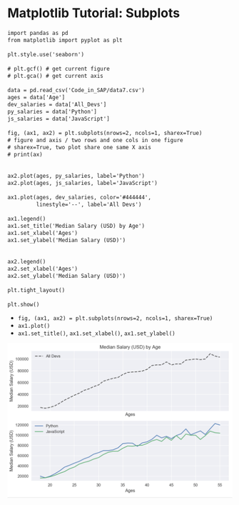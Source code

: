# Matplotlib Tutorial: Subplots

```
import pandas as pd
from matplotlib import pyplot as plt

plt.style.use('seaborn')

# plt.gcf() # get current figure
# plt.gca() # get current axis

data = pd.read_csv('Code_in_SAP/data7.csv')
ages = data['Age']
dev_salaries = data['All_Devs']
py_salaries = data['Python']
js_salaries = data['JavaScript']

fig, (ax1, ax2) = plt.subplots(nrows=2, ncols=1, sharex=True)   
# figure and axis / two rows and one cols in one figure
# sharex=True, two plot share one same X axis
# print(ax)


ax2.plot(ages, py_salaries, label='Python')
ax2.plot(ages, js_salaries, label='JavaScript')

ax1.plot(ages, dev_salaries, color='#444444',
         linestyle='--', label='All Devs')

ax1.legend()
ax1.set_title('Median Salary (USD) by Age')
ax1.set_xlabel('Ages')
ax1.set_ylabel('Median Salary (USD)')


ax2.legend()
ax2.set_xlabel('Ages')
ax2.set_ylabel('Median Salary (USD)')

plt.tight_layout()

plt.show()
```

* `fig, (ax1, ax2) = plt.subplots(nrows=2, ncols=1, sharex=True) `  
* `ax1.plot()`
* `ax1.set_title()`, `ax1.set_xlabel()`, `ax1.set_ylabel()`

![Alt Image Text](images/49_1.png "Body image") 
